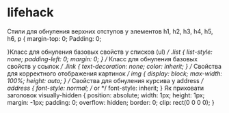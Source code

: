# lifehack
Стили для обнуления верхних отступов у элементов
h1,
h2,
h3,
h4,
h5,
h6,
p {
	margin-top: 0;
    Padding: 0;
	
}Класс для обнуления базовых свойств у списков (ul) */
.list {
	list-style: none;
	padding-left: 0;
	margin: 0;
}
/* Класс для обнуления базовых свойств у ссылок */
.link {
	text-decoration: none;
	color: inherit;
}
/* Свойства для корректного отображения картинок */
img {
	display: block;
	max-width: 100%;
	height: auto;
}
/* Свойства для обнуления курсива у address */
address {
	font-style: normal;
	/* or */
	font-style: inherit;
}
Як приховати заголовок
visually-hidden {
  position: absolute;
  width: 1px;
  height: 1px;
  margin: -1px;
  padding: 0;
  overflow: hidden;
  border: 0;
  clip: rect(0 0 0 0);
}
